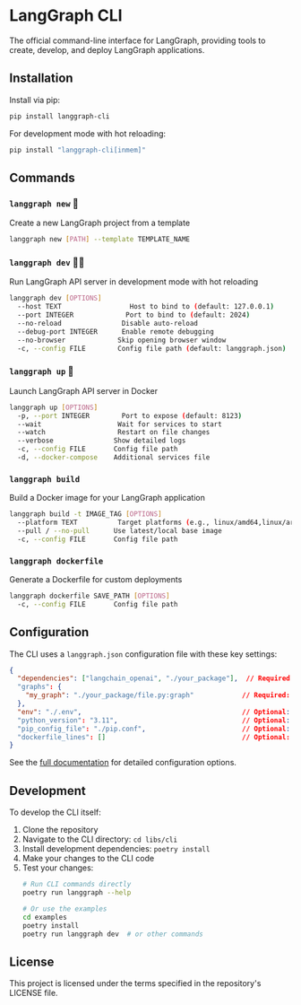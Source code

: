 # LangGraph CLI

The official command-line interface for LangGraph, providing tools to create, develop, and deploy LangGraph applications.

## Installation

Install via pip:
```bash
pip install langgraph-cli
```

For development mode with hot reloading:
```bash
pip install "langgraph-cli[inmem]"
```

## Commands

### `langgraph new` 🌱
Create a new LangGraph project from a template
```bash
langgraph new [PATH] --template TEMPLATE_NAME
```

### `langgraph dev` 🏃‍♀️
Run LangGraph API server in development mode with hot reloading
```bash
langgraph dev [OPTIONS]
  --host TEXT                 Host to bind to (default: 127.0.0.1)
  --port INTEGER             Port to bind to (default: 2024)
  --no-reload               Disable auto-reload
  --debug-port INTEGER      Enable remote debugging
  --no-browser             Skip opening browser window
  -c, --config FILE        Config file path (default: langgraph.json)
```

### `langgraph up` 🚀
Launch LangGraph API server in Docker
```bash
langgraph up [OPTIONS]
  -p, --port INTEGER        Port to expose (default: 8123)
  --wait                   Wait for services to start
  --watch                  Restart on file changes
  --verbose               Show detailed logs
  -c, --config FILE       Config file path
  -d, --docker-compose    Additional services file
```

### `langgraph build`
Build a Docker image for your LangGraph application
```bash
langgraph build -t IMAGE_TAG [OPTIONS]
  --platform TEXT          Target platforms (e.g., linux/amd64,linux/arm64)
  --pull / --no-pull      Use latest/local base image
  -c, --config FILE       Config file path
```

### `langgraph dockerfile`
Generate a Dockerfile for custom deployments
```bash
langgraph dockerfile SAVE_PATH [OPTIONS]
  -c, --config FILE       Config file path
```

## Configuration

The CLI uses a `langgraph.json` configuration file with these key settings:

```json
{
  "dependencies": ["langchain_openai", "./your_package"],  // Required: Package dependencies
  "graphs": {
    "my_graph": "./your_package/file.py:graph"            // Required: Graph definitions
  },
  "env": "./.env",                                        // Optional: Environment variables
  "python_version": "3.11",                               // Optional: Python version (3.11/3.12)
  "pip_config_file": "./pip.conf",                        // Optional: pip configuration
  "dockerfile_lines": []                                  // Optional: Additional Dockerfile commands
}
```

See the [full documentation](https://langchain-ai.github.io/langgraph/docs/cloud/reference/cli.html) for detailed configuration options.

## Development

To develop the CLI itself:

1. Clone the repository
2. Navigate to the CLI directory: `cd libs/cli`
3. Install development dependencies: `poetry install`
4. Make your changes to the CLI code
5. Test your changes:
   ```bash
   # Run CLI commands directly
   poetry run langgraph --help
   
   # Or use the examples
   cd examples
   poetry install
   poetry run langgraph dev  # or other commands
   ```

## License

This project is licensed under the terms specified in the repository's LICENSE file.
